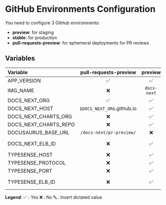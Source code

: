 # GitHub Environments Configuration

You need to configure 3 GitHub environments:

- **preview**: for staging
- **stable**: for production
- **pull-requests-preview**: for ephemeral deployments for PR reviews

## Variables

| Variable              |   pull-requests-preview    |   preview   |   stable    | Default/Description      |
| :-------------------- | :------------------------: | :---------: | :---------: | :----------------------- |
| APP_VERSION           |             ✅             |     ✅      |     ✅      | `0.1`                    |
| IMG_NAME              |             ❌             | `docs-next` | `docs-next` | Docker Image Name        |
| DOCS_NEXT_ORG         |             ✅             |     ✅      |     ✅      | GitHub Org Name          |
| DOCS_NEXT_HOST        | `$DOCS_NEXT_ORG`.github.io |     ✅      |     ✅      | Domain name              |
| DOCS_NEXT_CHARTS_ORG  |             ❌             |     ✅      |     ✅      | GitHub Org Name          |
| DOCS_NEXT_CHARTS_REPO |             ❌             |     ✅      |     ✅      | GitHub Org Name          |
| DOCUSAURUS_BASE_URL   |  `/docs-next/pr-preview/`  |     ❌      |     ❌      | Docusaurus `baseUrl`     |
| DOCS_NEXT_ELB_ID      |             ❌             |     ✅      |     ✅      | Elastic Load Balancer ID |
| TYPESENSE_HOST        |             ❌             |     ✅      |     ✅      | Domain name              |
| TYPESENSE_PROTOCOL    |             ❌             |     ✅      |     ✅      | `https`                  |
| TYPESENSE_PORT        |             ❌             |     ✅      |     ✅      | `443`                    |
| TYPESENSE_ELB_ID      |             ❌             |     ✅      |     ✅      | Elastic Load Balancer ID |


**Legend**: ✅ : Yes ❌ : No 🔤 : Insert dictated value
